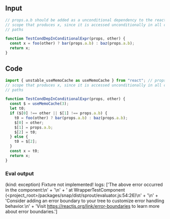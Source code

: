 
## Input

```javascript
// props.a.b should be added as a unconditional dependency to the reactive
// scope that produces x, since it is accessed unconditionally in all cfg
// paths

function TestCondDepInConditionalExpr(props, other) {
  const x = foo(other) ? bar(props.a.b) : baz(props.a.b);
  return x;
}

```

## Code

```javascript
import { unstable_useMemoCache as useMemoCache } from "react"; // props.a.b should be added as a unconditional dependency to the reactive
// scope that produces x, since it is accessed unconditionally in all cfg
// paths

function TestCondDepInConditionalExpr(props, other) {
  const $ = useMemoCache(3);
  let t0;
  if ($[0] !== other || $[1] !== props.a.b) {
    t0 = foo(other) ? bar(props.a.b) : baz(props.a.b);
    $[0] = other;
    $[1] = props.a.b;
    $[2] = t0;
  } else {
    t0 = $[2];
  }
  const x = t0;
  return x;
}

```
      
### Eval output
(kind: exception) Fixture not implemented!
logs: ['The above error occurred in the <WrapperTestComponent> component:\n' +
  '\n' +
  '    at WrapperTestComponent (<project_root>/packages/snap/dist/sprout/evaluator.js:54:26)\n' +
  '\n' +
  'Consider adding an error boundary to your tree to customize error handling behavior.\n' +
  'Visit https://reactjs.org/link/error-boundaries to learn more about error boundaries.']